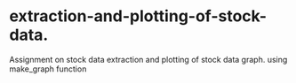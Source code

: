 # extraction-and-plotting-of-stock-data.
Assignment on stock data extraction and plotting of stock data graph.
using make_graph function
